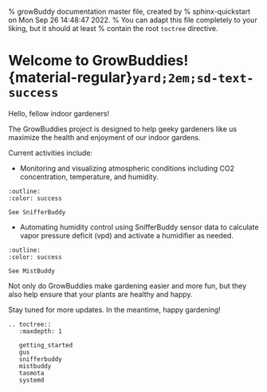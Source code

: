 % growBuddy documentation master file, created by
% sphinx-quickstart on Mon Sep 26 14:48:47 2022.
% You can adapt this file completely to your liking, but it should at least
% contain the root `toctree` directive.

# Welcome to GrowBuddies! {material-regular}`yard;2em;sd-text-success`
Hello, fellow indoor gardeners!

The GrowBuddies project is designed to help geeky gardeners like us maximize the health and enjoyment of our indoor gardens.

Current activities include:
- Monitoring and visualizing atmospheric conditions including CO2 concentration, temperature, and humidity.
```{button-ref} snifferbuddy
:outline:
:color: success

See SnifferBuddy
```
- Automating humidity control using SnifferBuddy sensor data to calculate vapor pressure deficit (vpd) and activate a humidifier as needed.
```{button-ref} mistbuddy
:outline:
:color: success

See MistBuddy
```
Not only do GrowBuddies make gardening easier and more fun, but they also help ensure that your plants are healthy and happy.

Stay tuned for more updates. In the meantime, happy gardening!


```{eval-rst}
.. toctree::
   :maxdepth: 1

   getting_started
   gus
   snifferbuddy
   mistbuddy
   tasmota
   systemd
```